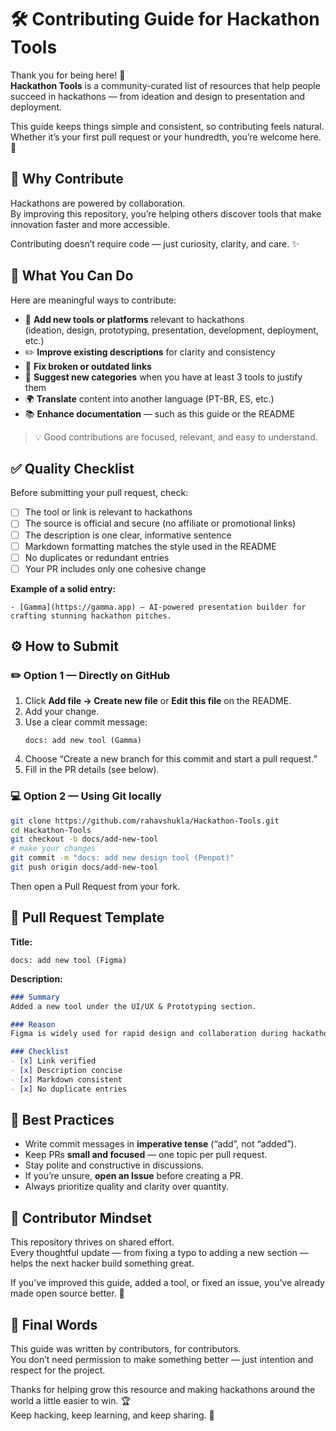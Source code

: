 # 🛠️ Contributing Guide for Hackathon Tools

Thank you for being here! 💜  
**Hackathon Tools** is a community-curated list of resources that help people succeed in hackathons — from ideation and design to presentation and deployment.

This guide keeps things simple and consistent, so contributing feels natural.
Whether it’s your first pull request or your hundredth, you’re welcome here. 🚀



## 🌟 Why Contribute

Hackathons are powered by collaboration.  
By improving this repository, you’re helping others discover tools that make innovation faster and more accessible.

Contributing doesn’t require code — just curiosity, clarity, and care. ✨


## 🎯 What You Can Do

Here are meaningful ways to contribute:

- 🧰 **Add new tools or platforms** relevant to hackathons  
  (ideation, design, prototyping, presentation, development, deployment, etc.)
- ✏️ **Improve existing descriptions** for clarity and consistency  
- 🔗 **Fix broken or outdated links**
- 🧩 **Suggest new categories** when you have at least 3 tools to justify them  
- 🌍 **Translate** content into another language (PT-BR, ES, etc.)
- 📚 **Enhance documentation** — such as this guide or the README

> 💡 Good contributions are focused, relevant, and easy to understand.


## ✅ Quality Checklist

Before submitting your pull request, check:

- [ ] The tool or link is relevant to hackathons  
- [ ] The source is official and secure (no affiliate or promotional links)  
- [ ] The description is one clear, informative sentence  
- [ ] Markdown formatting matches the style used in the README  
- [ ] No duplicates or redundant entries  
- [ ] Your PR includes only one cohesive change  

**Example of a solid entry:**
```
- [Gamma](https://gamma.app) — AI-powered presentation builder for crafting stunning hackathon pitches.
```


## ⚙️ How to Submit

### ✏️ Option 1 — Directly on GitHub
1. Click **Add file → Create new file** or **Edit this file** on the README.  
2. Add your change.  
3. Use a clear commit message:
   ```
   docs: add new tool (Gamma)
   ```
4. Choose “Create a new branch for this commit and start a pull request.”  
5. Fill in the PR details (see below).

### 💻 Option 2 — Using Git locally
```bash
git clone https://github.com/rahavshukla/Hackathon-Tools.git
cd Hackathon-Tools
git checkout -b docs/add-new-tool
# make your changes
git commit -m "docs: add new design tool (Penpot)"
git push origin docs/add-new-tool
```
Then open a Pull Request from your fork.


## 🧾 Pull Request Template

**Title:**
```
docs: add new tool (Figma)
```

**Description:**
```markdown
### Summary
Added a new tool under the UI/UX & Prototyping section.

### Reason
Figma is widely used for rapid design and collaboration during hackathons.

### Checklist
- [x] Link verified
- [x] Description concise
- [x] Markdown consistent
- [x] No duplicate entries
```

## 💬 Best Practices

- Write commit messages in **imperative tense** (“add”, not “added”).  
- Keep PRs **small and focused** — one topic per pull request.  
- Stay polite and constructive in discussions.  
- If you’re unsure, **open an Issue** before creating a PR.  
- Always prioritize quality and clarity over quantity.


## 🧠 Contributor Mindset

This repository thrives on shared effort.  
Every thoughtful update — from fixing a typo to adding a new section — helps the next hacker build something great.  

If you’ve improved this guide, added a tool, or fixed an issue, you’ve already made open source better. 💪


## 🤝 Final Words

This guide was written by contributors, for contributors.  
You don’t need permission to make something better — just intention and respect for the project.  

Thanks for helping grow this resource and making hackathons around the world a little easier to win. 🏆  
Keep hacking, keep learning, and keep sharing. 💜
